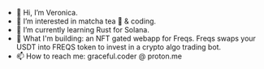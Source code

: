 - 👋 Hi, I’m Veronica.
- 👀 I’m interested in matcha tea 🍵 & coding.
- 🌱 I’m currently learning Rust for Solana.
- 💞️ What I'm building: an NFT gated webapp for Freqs. Freqs swaps your USDT into FREQS token to invest in a crypto algo trading bot.
- 📫 How to reach me: graceful.coder @ proton.me

<!---
graceful-coder/graceful-coder is a ✨ special ✨ repository because its `README.md` (this file) appears on your GitHub profile.
You can click the Preview link to take a look at your changes.
--->

